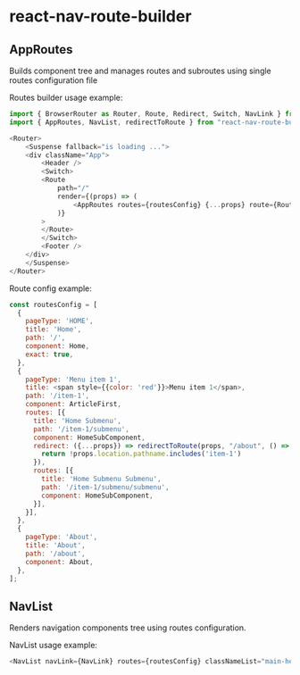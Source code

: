 # react-nav-route-builder

## AppRoutes
Builds component tree and manages routes and subroutes using single routes configuration file 

Routes builder usage example: 
```javaScript
import { BrowserRouter as Router, Route, Redirect, Switch, NavLink } from 'react-router-dom';
import { AppRoutes, NavList, redirectToRoute } from "react-nav-route-builder"

<Router>
    <Suspense fallback="is loading ...">
    <div className="App">
        <Header />
        <Switch>
        <Route
            path="/"
            render={(props) => (
                <AppRoutes routes={routesConfig} {...props} route={Route} redirect={Redirect} />
            )}
        >
        </Route>
        </Switch>
        <Footer />
    </div>
    </Suspense>
</Router>
```

Route config example:
```javaScript
const routesConfig = [
  {
    pageType: 'HOME',
    title: 'Home',
    path: '/',
    component: Home,
    exact: true,
  },
  {
    pageType: 'Menu item 1',
    title: <span style={{color: 'red'}}>Menu item 1</span>,
    path: '/item-1',
    component: ArticleFirst,
    routes: [{
      title: 'Home Submenu',
      path: '/item-1/submenu',
      component: HomeSubComponent,
      redirect: ({...props}) => redirectToRoute(props, "/about", () => {
        return !props.location.pathname.includes('item-1')
      }),
      routes: [{
        title: 'Home Submenu Submenu',
        path: '/item-1/submenu/submenu',
        component: HomeSubComponent,
      }],
    }],
  },
  {
    pageType: 'About',
    title: 'About',
    path: '/about',
    component: About,
  },
];
```
## NavList
Renders navigation components tree using routes configuration.

NavList usage example:
```javaScript
<NavList navLink={NavLink} routes={routesConfig} classNameList="main-header__nav-list" />
```